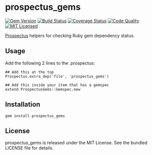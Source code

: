 prospectus_gems
=========

[![Gem Version](https://img.shields.io/gem/v/prospectus_gems.svg)](https://rubygems.org/gems/prospectus_gems)
[![Build Status](https://img.shields.io/travis/com/akerl/prospectus_gems.svg)](https://travis-ci.com/akerl/prospectus_gems)
[![Coverage Status](https://img.shields.io/codecov/c/github/akerl/prospectus_gems.svg)](https://codecov.io/github/akerl/prospectus_gems)
[![Code Quality](https://img.shields.io/codacy/3e438ed62cec4ceaa4cca42cb567e42e.svg)](https://www.codacy.com/app/akerl/prospectus_gems)
[![MIT Licensed](https://img.shields.io/badge/license-MIT-green.svg)](https://tldrlegal.com/license/mit-license)

[Prospectus](https://github.com/akerl/prospectus) helpers for checking Ruby gem dependency status.

## Usage

Add the following 2 lines to the .prospectus:

```
## Add this at the top
Prospectus.extra_dep('file', 'prospectus_gems')

## Add this inside your item that has a gemspec
extend ProspectusGems::Gemspec.new
```

## Installation

    gem install prospectus_gems

## License

prospectus_gems is released under the MIT License. See the bundled LICENSE file for details.

